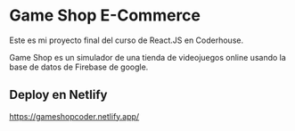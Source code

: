 # Game Shop E-Commerce

Este es mi proyecto final del curso de React.JS en Coderhouse.

Game Shop es un simulador de una tienda de videojuegos online usando la base de datos de Firebase de google.

## Deploy en Netlify

https://gameshopcoder.netlify.app/

